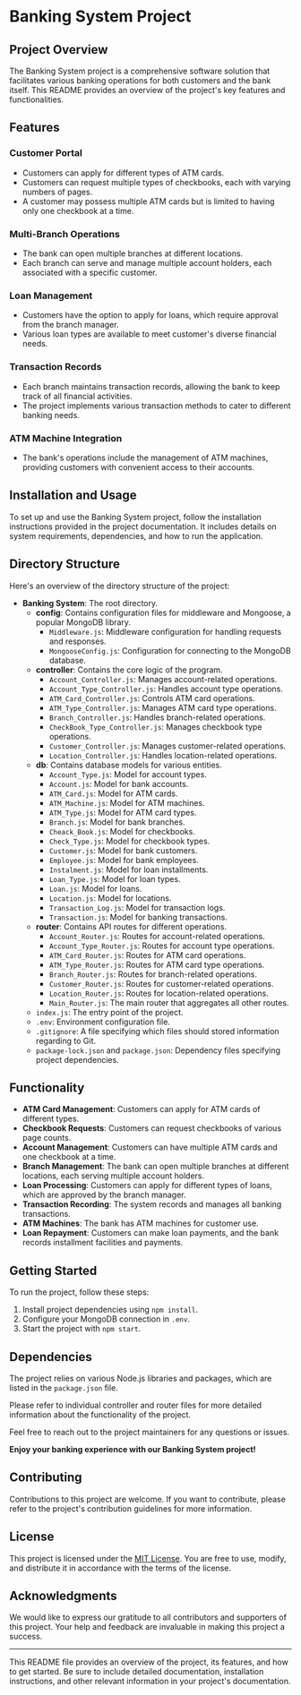 # Banking System Project

## Project Overview

The Banking System project is a comprehensive software solution that facilitates various banking operations for both customers and the bank itself. This README provides an overview of the project's key features and functionalities.

## Features

### Customer Portal

- Customers can apply for different types of ATM cards.
- Customers can request multiple types of checkbooks, each with varying numbers of pages.
- A customer may possess multiple ATM cards but is limited to having only one checkbook at a time.

### Multi-Branch Operations

- The bank can open multiple branches at different locations.
- Each branch can serve and manage multiple account holders, each associated with a specific customer.

### Loan Management

- Customers have the option to apply for loans, which require approval from the branch manager.
- Various loan types are available to meet customer's diverse financial needs.

### Transaction Records

- Each branch maintains transaction records, allowing the bank to keep track of all financial activities.
- The project implements various transaction methods to cater to different banking needs.

### ATM Machine Integration

- The bank's operations include the management of ATM machines, providing customers with convenient access to their accounts.

## Installation and Usage

To set up and use the Banking System project, follow the installation instructions provided in the project documentation. It includes details on system requirements, dependencies, and how to run the application.

## Directory Structure
Here's an overview of the directory structure of the project:

- **Banking System**: The root directory.
  - **config**: Contains configuration files for middleware and Mongoose, a popular MongoDB library.
    - `Middleware.js`: Middleware configuration for handling requests and responses.
    - `MongooseConfig.js`: Configuration for connecting to the MongoDB database.
  - **controller**: Contains the core logic of the program.
    - `Account_Controller.js`: Manages account-related operations.
    - `Account_Type_Controller.js`: Handles account type operations.
    - `ATM_Card_Controller.js`: Controls ATM card operations.
    - `ATM_Type_Controller.js`: Manages ATM card type operations.
    - `Branch_Controller.js`: Handles branch-related operations.
    - `CheckBook_Type_Controller.js`: Manages checkbook type operations.
    - `Customer_Controller.js`: Manages customer-related operations.
    - `Location_Controller.js`: Handles location-related operations.
  - **db**: Contains database models for various entities.
    - `Account_Type.js`: Model for account types.
    - `Account.js`: Model for bank accounts.
    - `ATM_Card.js`: Model for ATM cards.
    - `ATM_Machine.js`: Model for ATM machines.
    - `ATM_Type.js`: Model for ATM card types.
    - `Branch.js`: Model for bank branches.
    - `Cheack_Book.js`: Model for checkbooks.
    - `Check_Type.js`: Model for checkbook types.
    - `Customer.js`: Model for bank customers.
    - `Employee.js`: Model for bank employees.
    - `Instalment.js`: Model for loan installments.
    - `Loan_Type.js`: Model for loan types.
    - `Loan.js`: Model for loans.
    - `Location.js`: Model for locations.
    - `Transaction_Log.js`: Model for transaction logs.
    - `Transaction.js`: Model for banking transactions.
  - **router**: Contains API routes for different operations.
    - `Account_Router.js`: Routes for account-related operations.
    - `Account_Type_Router.js`: Routes for account type operations.
    - `ATM_Card_Router.js`: Routes for ATM card operations.
    - `ATM_Type_Router.js`: Routes for ATM card type operations.
    - `Branch_Router.js`: Routes for branch-related operations.
    - `Customer_Router.js`: Routes for customer-related operations.
    - `Location_Router.js`: Routes for location-related operations.
    - `Main_Router.js`: The main router that aggregates all other routes.
  - `index.js`: The entry point of the project.
  - `.env`: Environment configuration file.
  - `.gitignore`: A file specifying which files should stored information regarding to Git.
  - `package-lock.json` and `package.json`: Dependency files specifying project dependencies.

## Functionality
- **ATM Card Management**: Customers can apply for ATM cards of different types.
- **Checkbook Requests**: Customers can request checkbooks of various page counts.
- **Account Management**: Customers can have multiple ATM cards and one checkbook at a time.
- **Branch Management**: The bank can open multiple branches at different locations, each serving multiple account holders.
- **Loan Processing**: Customers can apply for different types of loans, which are approved by the branch manager.
- **Transaction Recording**: The system records and manages all banking transactions.
- **ATM Machines**: The bank has ATM machines for customer use.
- **Loan Repayment**: Customers can make loan payments, and the bank records installment facilities and payments.

## Getting Started
To run the project, follow these steps:

1. Install project dependencies using `npm install`.
2. Configure your MongoDB connection in `.env`.
3. Start the project with `npm start`.

## Dependencies
The project relies on various Node.js libraries and packages, which are listed in the `package.json` file.

Please refer to individual controller and router files for more detailed information about the functionality of the project.

Feel free to reach out to the project maintainers for any questions or issues.

**Enjoy your banking experience with our Banking System project!**

## Contributing

Contributions to this project are welcome. If you want to contribute, please refer to the project's contribution guidelines for more information.

## License

This project is licensed under the [MIT License](LICENSE). You are free to use, modify, and distribute it in accordance with the terms of the license.

## Acknowledgments

We would like to express our gratitude to all contributors and supporters of this project. Your help and feedback are invaluable in making this project a success.

---

This README file provides an overview of the project, its features, and how to get started. Be sure to include detailed documentation, installation instructions, and other relevant information in your project's documentation.
